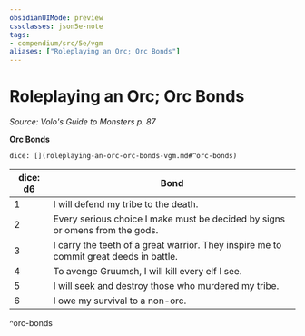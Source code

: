 ```yaml
---
obsidianUIMode: preview
cssclasses: json5e-note
tags:
- compendium/src/5e/vgm
aliases: ["Roleplaying an Orc; Orc Bonds"]
---
```

# Roleplaying an Orc; Orc Bonds
*Source: Volo's Guide to Monsters p. 87* 

**Orc Bonds**

`dice: [](roleplaying-an-orc-orc-bonds-vgm.md#^orc-bonds)`

| dice: d6 | Bond |
|----------|------|
| 1 | I will defend my tribe to the death. |
| 2 | Every serious choice I make must be decided by signs or omens from the gods. |
| 3 | I carry the teeth of a great warrior. They inspire me to commit great deeds in battle. |
| 4 | To avenge Gruumsh, I will kill every elf I see. |
| 5 | I will seek and destroy those who murdered my tribe. |
| 6 | I owe my survival to a non-orc. |
^orc-bonds